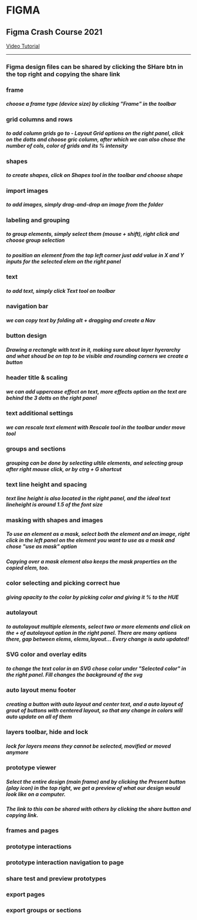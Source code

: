 # FIGMA
## Figma Crash Course 2021
[Video Tutorial](https://www.youtube.com/watch?v=lg7w3Ntfqy0 "Figma Crash Course 2021")
___

### Figma design files can be shared by clicking the SHare btn in the top right and copying the share link

### frame
##### choose a frame type (device size) by clicking "Frame" in the toolbar

### grid columns and rows
##### to add column grids go to - Layout Grid options on the right panel, click on the dotts and choose gric column, after which we can also chose the number of cols, color of grids and its % intensity

### shapes
##### to create shapes, click on Shapes tool in the toolbar and choose shape

### import images
##### to add images, simply drag-and-drop an image from the folder

### labeling and grouping
##### to group elements, simply select them (mouse + shift), right click and choose group selection
##### to position an element from the top left corner just add value in X and Y inputs for the selected elem on the right panel

### text
##### to add text, simply click Text tool on toolbar

### navigation bar
##### we can copy text by folding alt + dragging and create a Nav

### button design
##### Drawing a rectangle with text in it, making sure about layer hyerarchy and what shoud be on top to be visible and rounding corners we create a button

### header title & scaling
##### we can add uppercase effect on text, more effects option on the text are behind the 3 dotts on the right panel 

### text additional settings
##### we can rescale text element with Rescale tool in the toolbar under move tool

### groups and sections
##### grouping can be done by selecting ultile elements, and selecting group after right mouse click, or by ctrg + G shortcut

### text line height and spacing
##### text line height is also located in the right panel, and the ideal text lineheight is around 1.5 of the font size

### masking with shapes and images
##### To use an element as a mask, select both the element and an image, right click in the left panel on the element you want to use as a mask and chose "use as mask" option
##### Copying over a mask element also keeps the mask properties on the copied elem, too.

### color selecting and picking correct hue
##### giving opacity to the color by picking color and giving it % to the HUE

### autolayout
##### to autolayout multiple elements, select two or more elements and click on the + of autolayout option in the right panel. There are many options there, gap between elems, elems,layout... Every change is auto updated!

### SVG color and overlay edits
##### to change the text color in an SVG chose color under "Selected color" in the right panel. Fill changes the background of the svg

### auto layout menu footer
##### creating a button with auto layout and center text, and a auto layout of grout of buttons with centered layout, so that any change in colors will auto update on all of them 

### layers toolbar, hide and lock
##### lock for layers means they cannot be selected, movified or moved anymore

### prototype viewer
##### Select the entire design (main frame) and by clicking the Present button (play icon) in the top right, we get a preview of what our design would look like on a computer. 
##### The link to this can be shared with others by clicking the share button and copying link. 

### frames and pages
#####

### prototype interactions
#####

### prototype interaction navigation to page
#####

### share test and preview prototypes
#####

### export pages
#####

### export groups or sections
#####

